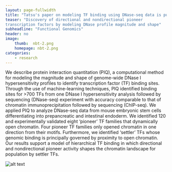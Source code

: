 ```yaml
---
layout: page-fullwidth
title: "Tatsu's paper on modeling TF binding using DNase-seq data is published in Nature Biotechnology"
teaser: "Discovery of directional and nondirectional pioneer 
transcription factors by modeling DNase profile magnitude and shape"
subheadline: "Functional Genomics"
header: no
image:
    thumb:  nbt-2.png
    homepage: nbt-2.png
categories:
    - research
---
```


We describe protein interaction quantitation (PIQ), 
a computational method for modeling the magnitude and 
shape of genome-wide DNase I hypersensitivity profiles to 
identify transcription factor (TF) binding sites. Through the 
use of machine-learning techniques, PIQ identified binding 
sites for >700 TFs from one DNase I hypersensitivity analysis 
followed by sequencing (DNase-seq) experiment with accuracy 
comparable to that of chromatin immunoprecipitation followed 
by sequencing (ChIP-seq). We applied PIQ to analyze 
DNase-seq data from mouse embryonic stem cells 
differentiating into prepancreatic and intestinal endoderm. 
We identified 120 and experimentally validated eight ‘pioneer’ 
TF families that dynamically open chromatin. Four pioneer 
TF families only opened chromatin in one direction from their 
motifs. Furthermore, we identified ‘settler’ TFs whose genomic 
binding is principally governed by proximity to open chromatin. 
Our results support a model of hierarchical TF binding in which 
directional and nondirectional pioneer activity shapes the 
chromatin landscape for population by settler TFs.

![alt text]({{site:url}}/images/nbt-2.png)	
